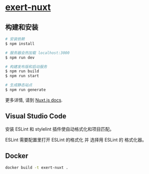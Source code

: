 # [exert-nuxt](https://github.com/chaosannals/exert-nuxt)

## 构建和安装

```bash
# 安装依赖
$ npm install

# 服务器会热加载 localhost:3000
$ npm run dev

# 构建发布版和启动服务
$ npm run build
$ npm run start

# 生成静态站点
$ npm run generate
```

更多详情, 请到 [Nuxt.js docs](https://nuxtjs.org).

## Visual Studio Code

安装 ESLint 和 stylelint 插件使自动格式化和项目匹配。

ESLint 需要配置里打开 ESLint 的格式化 并 选择用 ESLint 的 格式化器。

## Docker

```sh
docker build -t exert-nuxt .
```
